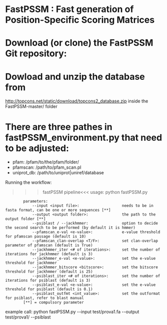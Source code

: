 # FastPSSM : Fast generation of Position-Specific Scoring Matrices

# Download (or clone) the FastPSSM Git repository:
# Dowload and unzip the database from
  http://topcons.net/static/download/topcons2_database.zip
  inside the FastPSSM-master/ folder 

# There are three pathes in fastPSSM_environment.py that need to be adjusted:

+ pfam: /pfam/to/the/pfam/folder/ 
+ pfamscan: /path/to/pfam_scan.pl
+ uniprot_db: /path/to/uniprot|uniref/database

Running the workflow:

>>>fastPSSM pipeline<<<
            usage: python fastPSSM.py <param>

            parameters:
                --input <input file>:                   needs to be in fasta format, can be one or more sequences [**]
                --output <output folder>:               the path to the output folder [**]
                --psiblast / --jackhmmer:               option to decide the second search to be performed (by default it is hmmer)
                --pfamscan_e-val <e-value>:             e-value threshold for pfamscan passage (default is 10)
                --pfamscan_clan-overlap <T/F>:          set clan-overlap parameter of pfamscan (default is True)
                --jackhmmer_iter <# of iterations>:     set the number of iterations for jackhmmer (default is 3)
                --jackhmmer_e-val <e-value>:            set the e-value threshold for jackhmmer
                --jackhmmer_bitscore <bitscore>:        set the bitscore threshold for jackhmmer (default is 25)
                --psiblast_iter <# of iterations>:      set the number of iterations for psiblast (default is 3)
                --psiblast_e-val <e-value>:             set the e-value threshold for psiblast (default is 0.1)
                --psiblast_outfmt <int_value>:          set the outformat for psiblast, refer to blast manual
            [**] = compulsory parameter

example call:
python fastPSSM.py --input test/prova1.fa --output test/prova1/ --psiblast
